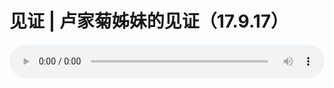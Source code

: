 # 见证 | 卢家菊姊妹的见证（17.9.17）

<audio style="width: 100%;" preload="false" controls controlslist="nodownload"><source src="//file.simai.life/audio/mp3/old/12168.mp3" type="audio/mpeg">Your browser does not support the audio element.</audio>


